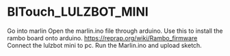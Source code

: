 # BlTouch_LULZBOT_MINI
Go into marlin
Open the marlin.ino file through arduino.
Use this to install the rambo board onto arduino.
https://reprap.org/wiki/Rambo_firmware
Connect the lulzbot mini to pc.
Run the Marlin.ino and upload sketch.
